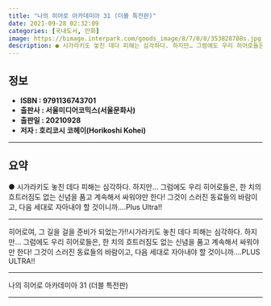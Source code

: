 ```yaml
---
title: "나의 히어로 아카데미아 31 (더블 특전판)"
date: 2021-09-28 02:32:09
categories: [국내도서, 만화]
image: https://bimage.interpark.com/goods_image/8/7/0/8/353828708s.jpg
description: ● 시가라키도 놓친 데다 피해는 심각하다. 하지만… 그럼에도 우리 히어로들은, 한 치의 흐트러짐도 없는 신념을 품고 계속해서 싸워야만 한다! 그것이 스러진 동료들의 바람이고, 다음 세대로 자아내야 할 것이니까….Plus Ultra!!
---
```


## **정보**

- **ISBN : 9791136743701**
- **출판사 : 서울미디어코믹스(서울문화사)**
- **출판일 : 20210928**
- **저자 : 호리코시 코헤이(Horikoshi Kohei)**

------



## **요약**

●  시가라키도 놓친 데다 피해는 심각하다. 하지만… 그럼에도 우리 히어로들은, 한 치의 흐트러짐도 없는 신념을 품고 계속해서 싸워야만 한다! 그것이 스러진 동료들의 바람이고, 다음 세대로 자아내야 할 것이니까….Plus Ultra!!

------

히어로여, 그 길을 걸을 준비가 되었는가!!시가라키도 놓친 데다 피해는 심각하다. 하지만… 그럼에도 우리 히어로들은, 한 치의 흐트러짐도 없는 신념을 품고 계속해서 싸워야만 한다! 그것이 스러진 동료들의 바람이고, 다음 세대로 자아내야 할 것이니까….PLUS ULTRA!!

------


나의 히어로 아카데미아 31 (더블 특전판) 

------


